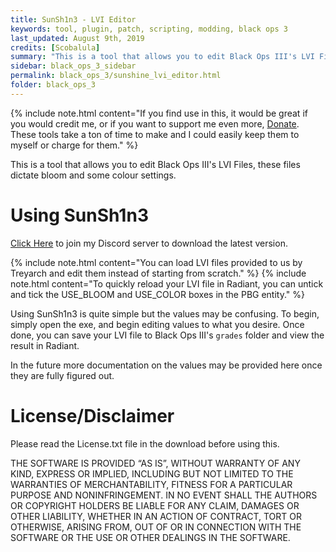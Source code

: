 ```yaml
---
title: SunSh1n3 - LVI Editor
keywords: tool, plugin, patch, scripting, modding, black ops 3
last_updated: August 9th, 2019
credits: [Scobalula]
summary: "This is a tool that allows you to edit Black Ops III's LVI Files"
sidebar: black_ops_3_sidebar
permalink: black_ops_3/sunshine_lvi_editor.html
folder: black_ops_3
---
```


{% include note.html content="If you find use in this, it would be great if you would credit me, or if you want to support me even more, [Donate](https://www.paypal.me/scobalula). These tools take a ton of time to make and I could easily keep them to myself or charge for them." %}

This is a tool that allows you to edit Black Ops III's LVI Files, these files dictate bloom and some colour settings.

# Using SunSh1n3

<div class="alert alert-success" role="alert"><i class="fa fa-download fa-lg"></i><a href="https://discord.gg/RyqyThu" target="_blank">Click Here</a> to join my Discord server to download the latest version.</div>

{% include note.html content="You can load LVI files provided to us by Treyarch and edit them instead of starting from scratch." %}
{% include note.html content="To quickly reload your LVI file in Radiant, you can untick and tick the USE_BLOOM and USE_COLOR boxes in the PBG entity." %}

Using SunSh1n3 is quite simple but the values may be confusing. To begin, simply open the exe, and begin editing values to what you desire. Once done, you can save your LVI file to Black Ops III's `grades` folder and view the result in Radiant.

In the future more documentation on the values may be provided here once they are fully figured out.

# License/Disclaimer

Please read the License.txt file in the download before using this.

THE SOFTWARE IS PROVIDED “AS IS”, WITHOUT WARRANTY OF ANY KIND, EXPRESS OR IMPLIED, INCLUDING BUT NOT LIMITED TO THE WARRANTIES OF MERCHANTABILITY, FITNESS FOR A PARTICULAR PURPOSE AND NONINFRINGEMENT. IN NO EVENT SHALL THE AUTHORS OR COPYRIGHT HOLDERS BE LIABLE FOR ANY CLAIM, DAMAGES OR OTHER LIABILITY, WHETHER IN AN ACTION OF CONTRACT, TORT OR OTHERWISE, ARISING FROM, OUT OF OR IN CONNECTION WITH THE SOFTWARE OR THE USE OR OTHER DEALINGS IN THE SOFTWARE.